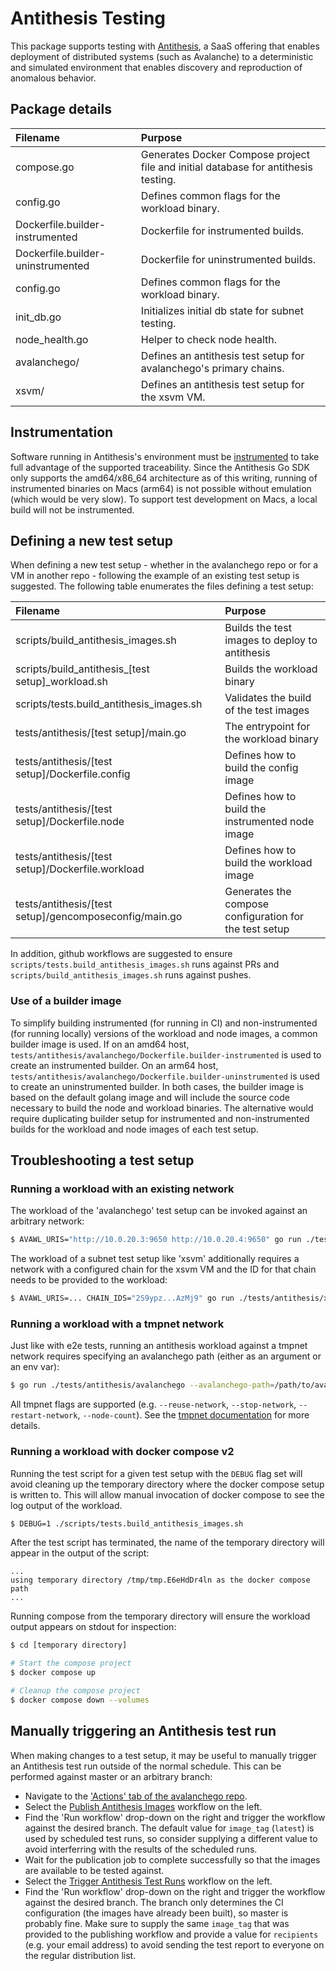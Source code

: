# Antithesis Testing

This package supports testing with
[Antithesis](https://antithesis.com/docs/introduction/introduction.html),
a SaaS offering that enables deployment of distributed systems (such
as Avalanche) to a deterministic and simulated environment that
enables discovery and reproduction of anomalous behavior.

## Package details

| Filename                          | Purpose                                                                            |
|:----------------------------------|:-----------------------------------------------------------------------------------|
| compose.go                        | Generates Docker Compose project file and initial database for antithesis testing. |
| config.go                         | Defines common flags for the workload binary.                                      |
| Dockerfile.builder-instrumented   | Dockerfile for instrumented builds.                                                |
| Dockerfile.builder-uninstrumented | Dockerfile for uninstrumented builds.                                              |
| config.go                         | Defines common flags for the workload binary.                                      |
| init_db.go                        | Initializes initial db state for subnet testing.                                   |
| node_health.go                    | Helper to check node health.                                                       |
| avalanchego/                      | Defines an antithesis test setup for avalanchego's primary chains.                 |
| xsvm/                             | Defines an antithesis test setup for the xsvm VM.                                  |

## Instrumentation

Software running in Antithesis's environment must be
[instrumented](https://antithesis.com/docs/instrumentation/overview.html)
to take full advantage of the supported traceability. Since the
Antithesis Go SDK only supports the amd64/x86_64 architecture as of this
writing, running of instrumented binaries on Macs (arm64) is not possible
without emulation (which would be very slow). To support test development
on Macs, a local build will not be instrumented.

## Defining a new test setup

When defining a new test setup - whether in the avalanchego repo or
for a VM in another repo - following the example of an existing test
setup is suggested. The following table enumerates the files defining
a test setup:

| Filename                                               | Purpose                                                |
|:-------------------------------------------------------|:-------------------------------------------------------|
| scripts/build_antithesis_images.sh                     | Builds the test images to deploy to antithesis         |
| scripts/build_antithesis_[test setup]_workload.sh      | Builds the workload binary                             |
| scripts/tests.build_antithesis_images.sh               | Validates the build of the test images                 |
| tests/antithesis/[test setup]/main.go                  | The entrypoint for the workload binary                 |
| tests/antithesis/[test setup]/Dockerfile.config        | Defines how to build the config image                  |
| tests/antithesis/[test setup]/Dockerfile.node          | Defines how to build the instrumented node image       |
| tests/antithesis/[test setup]/Dockerfile.workload      | Defines how to build the workload image                |
| tests/antithesis/[test setup]/gencomposeconfig/main.go | Generates the compose configuration for the test setup |

In addition, github workflows are suggested to ensure
`scripts/tests.build_antithesis_images.sh` runs against PRs and
`scripts/build_antithesis_images.sh` runs against pushes.

### Use of a builder image

To simplify building instrumented (for running in CI) and
non-instrumented (for running locally) versions of the workload and
node images, a common builder image is used. If on an amd64 host,
`tests/antithesis/avalanchego/Dockerfile.builder-instrumented` is used
to create an instrumented builder. On an arm64 host,
`tests/antithesis/avalanchego/Dockerfile.builder-uninstrumented` is
used to create an uninstrumented builder. In both cases, the builder
image is based on the default golang image and will include the source
code necessary to build the node and workload binaries. The
alternative would require duplicating builder setup for instrumented
and non-instrumented builds for the workload and node images of each
test setup.

## Troubleshooting a test setup

### Running a workload with an existing network

The workload of the 'avalanchego' test setup can be invoked against an
arbitrary network:

```bash
$ AVAWL_URIS="http://10.0.20.3:9650 http://10.0.20.4:9650" go run ./tests/antithesis/avalanchego
```

The workload of a subnet test setup like 'xsvm' additionally requires
a network with a configured chain for the xsvm VM and the ID for that
chain needs to be provided to the workload:

```bash
$ AVAWL_URIS=... CHAIN_IDS="2S9ypz...AzMj9" go run ./tests/antithesis/xsvm
```

### Running a workload with a tmpnet network

Just like with e2e tests, running an antithesis workload against a
tmpnet network requires specifying an avalanchego path (either as an
argument or an env var):

```bash
$ go run ./tests/antithesis/avalanchego --avalanchego-path=/path/to/avalanchego
```

All tmpnet flags are supported (e.g. `--reuse-network`,
`--stop-network`, `--restart-network`, `--node-count`).  See the
[tmpnet documentation](../fixture/tmpnet/README.md) for more details.

### Running a workload with docker compose v2

Running the test script for a given test setup with the `DEBUG` flag
set will avoid cleaning up the temporary directory where the
docker compose setup is written to. This will allow manual invocation of
docker compose to see the log output of the workload.

```bash
$ DEBUG=1 ./scripts/tests.build_antithesis_images.sh
```

After the test script has terminated, the name of the temporary
directory will appear in the output of the script:

```
...
using temporary directory /tmp/tmp.E6eHdDr4ln as the docker compose path
...
```

Running compose from the temporary directory will ensure the workload
output appears on stdout for inspection:

```bash
$ cd [temporary directory]

# Start the compose project
$ docker compose up

# Cleanup the compose project
$ docker compose down --volumes
```

## Manually triggering an Antithesis test run

When making changes to a test setup, it may be useful to manually
trigger an Antithesis test run outside of the normal schedule. This
can be performed against master or an arbitrary branch:

 - Navigate to the ['Actions' tab of the avalanchego
   repo](https://github.com/ava-labs/avalanchego/actions).
 - Select the [Publish Antithesis
   Images](https://github.com/ava-labs/avalanchego/actions/workflows/publish_antithesis_images.yml)
   workflow on the left.
 - Find the 'Run workflow' drop-down on the right and trigger the
   workflow against the desired branch. The default value for
   `image_tag` (`latest`) is used by scheduled test runs, so consider
   supplying a different value to avoid interferring with the results
   of the scheduled runs.
 - Wait for the publication job to complete successfully so that the
   images are available to be tested against.
 - Select the [Trigger Antithesis Test Runs](https://github.com/ava-labs/avalanchego/actions/workflows/trigger-antithesis-runs.yml)
   workflow on the left.
 - Find the 'Run workflow' drop-down on the right and trigger the
   workflow against the desired branch. The branch only determines the
   CI configuration (the images have already been built), so master is
   probably fine. Make sure to supply the same `image_tag` that was
   provided to the publishing workflow and provide a value for
   `recipients` (e.g. your email address) to avoid sending the test
   report to everyone on the regular distribution list.
